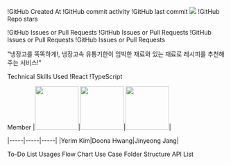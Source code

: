 !GitHub Created At
!GitHub commit activity
!GitHub last commit
<a href="https://hits.seeyoufarm.com"><img src="https://hits.seeyoufarm.com/api/count/incr/badge.svg?url=https://github.com/OZ-Coding-School/oz_03_main-002-FE&count_bg=%23D2F3FF&title_bg=%235EEAFF&icon=&icon_color=%23E7E7E7&title=Hits&edge_flat=false"/></a>
!GitHub Repo stars


!GitHub Issues or Pull Requests
!GitHub Issues or Pull Requests
!GitHub Issues or Pull Requests
!GitHub Issues or Pull Requests

"냉장고를 똑똑하게!, 냉장고속 유통기한이 임박한 재료와 있는 재료로 레시피를 추천해주는 서비스!"


Technical Skills Used
!React
!TypeScript

Member
|[<img src="https://avatars.githubusercontent.com/u/162017639?v=4" width="100">](https://github.com/Yerim1234)|[<img src="https://avatars.githubusercontent.com/u/123640595?v=4" width="100">](https://github.com/Skyler85)|[<img src="https://avatars.githubusercontent.com/u/80664549?v=4" width="100">](https://github.com/jinyeongjang)|

|-----|-----|-----|
|Yerim Kim|Doona Hwang|Jinyeong Jang|

To-Do List
Usages
Flow Chart
Use Case
Folder Structure
API List


